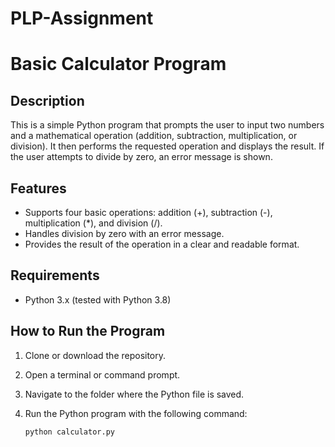 # PLP-Assignment

# Basic Calculator Program

## Description

This is a simple Python program that prompts the user to input two numbers and a mathematical operation (addition, subtraction, multiplication, or division). It then performs the requested operation and displays the result. If the user attempts to divide by zero, an error message is shown.

## Features

- Supports four basic operations: addition (+), subtraction (-), multiplication (*), and division (/).
- Handles division by zero with an error message.
- Provides the result of the operation in a clear and readable format.

## Requirements

- Python 3.x (tested with Python 3.8)

## How to Run the Program

1. Clone or download the repository.
2. Open a terminal or command prompt.
3. Navigate to the folder where the Python file is saved.
4. Run the Python program with the following command:

   ```bash
   python calculator.py
